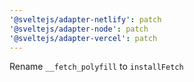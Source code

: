 ```yaml
---
'@sveltejs/adapter-netlify': patch
'@sveltejs/adapter-node': patch
'@sveltejs/adapter-vercel': patch
---
```


Rename `__fetch_polyfill` to `installFetch`
